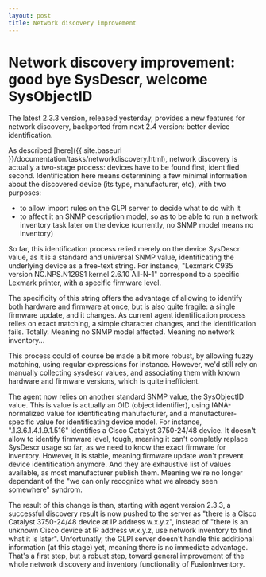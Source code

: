 ```yaml
---
layout: post
title: Network discovery improvement
---
```


# Network discovery improvement: good bye SysDescr, welcome SysObjectID

The latest 2.3.3 version, released yesterday, provides a new features for
network discovery, backported from next 2.4 version: better device
identification.

As described [here]({{ site.baseurl }}/documentation/tasks/networkdiscovery.html), network discovery
is actually a two-stage process: devices have to be found first, identified
second. Identification here means determining a few minimal information about
the discovered device (its type, manufacturer, etc), with two purposes:

* to allow import rules on the GLPI server to decide what to do with it
* to affect it an SNMP description model, so as to be able to run a network
  inventory task later on the device (currently, no SNMP model means no
  inventory)

So far, this identification process relied merely on the device SysDescr value,
as it is a standard and universal SNMP value, identificating the underlying
device as a free-text string. For instance, "Lexmark C935 version NC.NPS.N129S1
kernel 2.6.10 All-N-1" correspond to a specific Lexmark printer, with a
specific firmware level.

The specificity of this string offers the advantage of allowing to identify
both hardware and firmware at once, but is also quite fragile: a single
firmware update, and it changes. As current agent identification process relies
on exact matching, a simple character changes, and the identification fails.
Totally. Meaning no SNMP model affected. Meaning no network inventory...

This process could of course be made a bit more robust, by allowing fuzzy
matching, using regular expressions for instance. However, we'd still rely on
manually collecting sysdescr values, and associating them with known hardware
and firmware versions, which is quite inefficient.

The agent now relies on another standard SNMP value, the SysObjectID value.
This is value is actually an OID (object identifier), using IANA-normalized
value for identificating manufacturer, and a manufacturer-specific value for
identificating device model. For instance, ".1.3.6.1.4.1.9.1.516" identifies a
Cisco Catalyst 3750-24/48 device. It doesn't allow to identify firmware level, 
tough, meaning it can't completly replace SysDescr usage so far, as we need to
know the exact firmware for inventory. However, it is stable, meaning firmware
update won't prevent device identification anymore. And they are exhaustive
list of values available, as most manufacturer publish them. Meaning we're no
longer dependant of the "we can only recognize what we already seen somewhere"
syndrom.

The result of this change is than, starting with agent version 2.3.3, a
successful discovery result is now pushed to the server as "there is a Cisco
Catalyst 3750-24/48 device at IP address w.x.y.z", instead of "there is an
unknown Cisco device at IP address w.x.y.z, use network inventory to find what
it is later". Unfortunatly, the GLPI server doesn't handle this additional
information (at this stage) yet, meaning there is no immediate advantage.
That's a first step, but a robust step, toward general improvement of the whole
network discovery and inventory functionality of FusionInventory.
